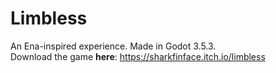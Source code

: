 # Limbless
An Ena-inspired experience. Made in Godot 3.5.3.  
Download the game **here**: https://sharkfinface.itch.io/limbless

